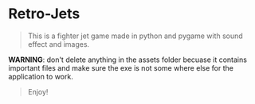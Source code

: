 # Retro-Jets

> This is a fighter jet game made in python and pygame with sound effect and images.

**WARNING**: don't delete anything in the assets folder becuase it contains important files and make sure the exe is not some where else for the application to work.

>Enjoy!
